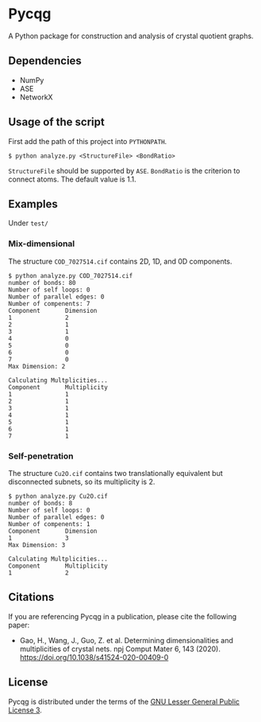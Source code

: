 # Pycqg

A Python package for construction and analysis of crystal quotient graphs.

## Dependencies
- NumPy
- ASE
- NetworkX

## Usage of the script
First add the path of this project into `PYTHONPATH`.
``` shell
$ python analyze.py <StructureFile> <BondRatio>
```

`StructureFile` should be supported by `ASE`. `BondRatio` is the criterion to connect atoms. The default value is 1.1.

## Examples
Under `test/`
### Mix-dimensional
The structure `COD_7027514.cif` contains 2D, 1D, and 0D components.
``` shell
$ python analyze.py COD_7027514.cif
number of bonds: 80
Number of self loops: 0
Number of parallel edges: 0
Number of compenents: 7
Component       Dimension
1               2
2               1
3               1
4               0
5               0
6               0
7               0
Max Dimension: 2

Calculating Multplicities...
Component       Multiplicity
1               1
2               1
3               1
4               1
5               1
6               1
7               1
```

### Self-penetration
The structure `Cu2O.cif` contains two translationally equivalent but disconnected subnets, so its multiplicity is 2.

``` shell
$ python analyze.py Cu2O.cif
number of bonds: 8
Number of self loops: 0
Number of parallel edges: 0
Number of compenents: 1
Component       Dimension
1               3
Max Dimension: 3

Calculating Multplicities...
Component       Multiplicity
1               2
```


## Citations
If you are referencing Pycqg in a publication, please cite the following paper:
- Gao, H., Wang, J., Guo, Z. et al. Determining dimensionalities and multiplicities of crystal nets. npj Comput Mater 6, 143 (2020). https://doi.org/10.1038/s41524-020-00409-0


## License
Pycqg is distributed under the terms of the [GNU Lesser General Public License 3](LICENSE).
